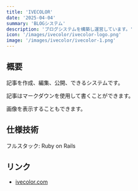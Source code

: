 ```yaml
---
title: 'IVECOLOR'
date: '2025-04-04'
summary: 'BLOGシステム'
description: 'ブログシステムを構築し運営しています。'
icon: '/images/ivecolor/ivecolor-logo.png'
image: '/images/ivecolor/ivecolor-1.png'
---
```


## 概要

記事を作成、編集、公開、できるシステムです。

記事はマークダウンを使用して書くことができます。

画像を表示することもできます。

## 仕様技術

フルスタック: Ruby on Rails

## リンク

- [ivecolor.com](https://ivecolor.com/)

